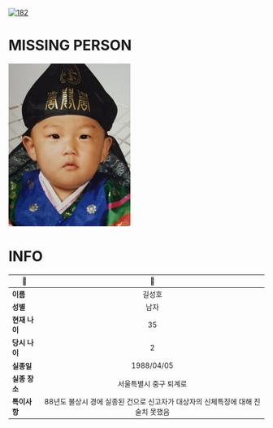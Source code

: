 [![182](https://img.shields.io/badge/%EC%8B%A4%EC%A2%85%EC%8B%A0%EA%B3%A0%EB%8A%94%20%EA%B5%AD%EB%B2%88%EC%97%86%EC%9D%B4-182-blue)](http://safe182.go.kr/index.do)

# MISSING PERSON

<img src="./missing_person.jpg">

# INFO

|🔑|💎|
|--|:--:|
|**이름**|길성호|
|**성별**|남자|
|**현재 나이**|35|
|**당시 나이**|2|
|**실종일**|1988/04/05|
|**실종 장소**|서울특별시 중구 퇴계로 |
|**특이사항**|88년도 불상시 경에 실종된 건으로 신고자가 대상자의 신체특징에 대해 진술치 못했음|
